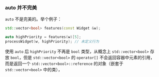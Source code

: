 ### auto 并不完美

 `auto` 不是完美的。举个例子：

```cpp
std::vector<bool> features(const Widget &w);

auto highPriority = features(w)[5];
processWidget(w, highPriority); // 未定义行为
```

使用 `auto` 后 `highPriority` 不再是 `bool` 类型，从概念上 `std::vector<bool>` 存放 `bool`，但是 `std::vector<bool>` 的 `operator[]` 不会返回容器中元素的引用，而是返回一个 `std::vector<bool>::reference` 的对象（嵌套于 `std::vector<bool>` 中的类），

